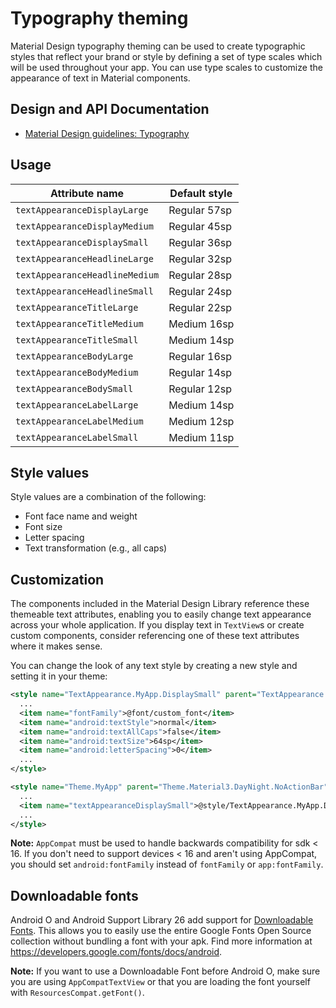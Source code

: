 <!--docs:
title: "Typography Theming"
layout: detail
section: theming
excerpt: "Typography Theming"
iconId: typography
path: /theming/typography/
-->

# Typography theming

Material Design typography theming can be used to create typographic styles that
reflect your brand or style by defining a set of type scales which will be used
throughout your app. You can use type scales to customize the appearance of text
in Material components.

## Design and API Documentation

-   [Material Design guidelines: Typography](https://m3.material.io/styles/typography/overview/)

## Usage

Attribute name                 | Default style
------------------------------ | -------------
`textAppearanceDisplayLarge`   | Regular 57sp
`textAppearanceDisplayMedium`  | Regular 45sp
`textAppearanceDisplaySmall`   | Regular 36sp
`textAppearanceHeadlineLarge`  | Regular 32sp
`textAppearanceHeadlineMedium` | Regular 28sp
`textAppearanceHeadlineSmall`  | Regular 24sp
`textAppearanceTitleLarge`     | Regular 22sp
`textAppearanceTitleMedium`    | Medium 16sp
`textAppearanceTitleSmall`     | Medium 14sp
`textAppearanceBodyLarge`      | Regular 16sp
`textAppearanceBodyMedium`     | Regular 14sp
`textAppearanceBodySmall`      | Regular 12sp
`textAppearanceLabelLarge`     | Medium 14sp
`textAppearanceLabelMedium`    | Medium 12sp
`textAppearanceLabelSmall`     | Medium 11sp

## Style values

Style values are a combination of the following:

*   Font face name and weight
*   Font size
*   Letter spacing
*   Text transformation (e.g., all caps)

## Customization

The components included in the Material Design Library reference these themeable
text attributes, enabling you to easily change text appearance across your whole
application. If you display text in `TextView`s or create custom components,
consider referencing one of these text attributes where it makes sense.

You can change the look of any text style by creating a new style and setting it
in your theme:

```xml
<style name="TextAppearance.MyApp.DisplaySmall" parent="TextAppearance.Material3.DisplaySmall">
  ...
  <item name="fontFamily">@font/custom_font</item>
  <item name="android:textStyle">normal</item>
  <item name="android:textAllCaps">false</item>
  <item name="android:textSize">64sp</item>
  <item name="android:letterSpacing">0</item>
  ...
</style>
```

```xml
<style name="Theme.MyApp" parent="Theme.Material3.DayNight.NoActionBar">
  ...
  <item name="textAppearanceDisplaySmall">@style/TextAppearance.MyApp.DisplaySmall</item>
  ...
</style>
```

**Note:** `AppCompat` must be used to handle backwards compatibility for sdk <
16. If you don't need to support devices < 16 and aren't using AppCompat, you
should set `android:fontFamily` instead of `fontFamily` or `app:fontFamily`.

## Downloadable fonts

Android O and Android Support Library 26 add support for [Downloadable
Fonts](https://developer.android.com/guide/topics/ui/look-and-feel/downloadable-fonts.html).
This allows you to easily use the entire Google Fonts Open Source collection
without bundling a font with your apk. Find more information at
https://developers.google.com/fonts/docs/android.

**Note:** If you want to use a Downloadable Font before Android O, make sure you
are using `AppCompatTextView` or that you are loading the font yourself with
`ResourcesCompat.getFont()`.
